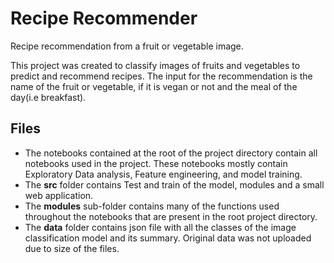 # Recipe Recommender
Recipe recommendation from a fruit or vegetable image.

This project was created to classify images of fruits and vegetables to predict and recommend recipes. The input for the recommendation is the name of the fruit or vegetable, if it is vegan or not and the meal of the day(i.e breakfast).


## Files

- The notebooks contained at the root of the project directory contain all notebooks used in the project. These notebooks mostly contain Exploratory Data analysis, Feature engineering, and model training.
- The **src** folder contains Test and train of the model, modules and a small web application.
- The **modules** sub-folder contains many of the functions used throughout the notebooks that are present in the root project directory.
- The **data** folder contains json file with all the classes of the image classification model and its summary. Original data was not uploaded due to size of the files.
